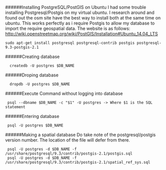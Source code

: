 ######Installing PostgreSQL/PostGIS on Ubuntu
I had some trouble installing Postgresql/Postgis on my virtual ubuntu. I research around and found out the osm site have the
best way to install both at the same time on ubuntu. This works perfectly as i require Postgis to allow my database to import the require geospatial data. The website is as follows:
http://wiki.openstreetmap.org/wiki/PostGIS/Installation#Ubuntu_14.04_LTS
```
sudo apt-get install postgresql postgresql-contrib postgis postgresql-9.3-postgis-2.1
```


######Creating database
```
  createdb -U postgres $DB_NAME
```

######Droping database
```
  dropdb -U postgres $DB_NAME
```

######Execute Command without logging into database
```
 psql --dbname $DB_NAME -c "$1" -U postgres -> Where $1 is the SQL statement
```

######Entering database
```
 psql -U postgres $DB_NAME
```

######Making a spatial database
Do take note of the postgresql/postgis version number. The location of the file will defer from there.
```
 psql -U postgres -d $DB_NAME -f /usr/share/postgresql/9.3/contrib/postgis-2.1/postgis.sql 
 psql -U postgres -d $DB_NAME -f /usr/share/postgresql/9.3/contrib/postgis-2.1/spatial_ref_sys.sql
```
